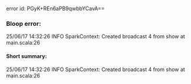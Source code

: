 error id: PGyK+REn6aPB9qwbbYCavA==
### Bloop error:

25/06/17 14:32:26 INFO SparkContext: Created broadcast 4 from show at main.scala:26
#### Short summary: 

25/06/17 14:32:26 INFO SparkContext: Created broadcast 4 from show at main.scala:26